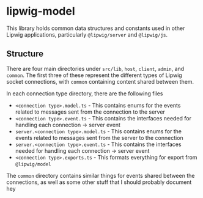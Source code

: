 # lipwig-model

This library holds common data structures and constants used in other Lipwig applications, particularly `@lipwig/server` and `@lipwig/js`.

## Structure

There are four main directories under `src/lib`, `host`, `client`, `admin`, and `common`. The first three of these represent the different types of Lipwig socket connections, with `common` containing content shared between them.

In each connection type directory, there are the following files
 - `<connection type>.model.ts` - This contains enums for the events related to messages sent from the connection to the server
 - `<connection type>.event.ts` - This contains the interfaces needed for handling each connection -> server event
 - `server.<connection type>.model.ts` - This contains enums for the events related to messages sent from the server to the connection
 - `server.<connection type>.event.ts` - This contains the interfaces needed for handling each connection -> server event
 - `<connection type>.exports.ts` - This formats everything for export from `@lipwig/model`

The `common` directory contains similar things for events shared between the connections, as well as some other stuff that I should probably document hey
